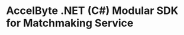 [//]: # (This code is generated by tool. DO NOT EDIT.)

# AccelByte .NET (C#) Modular SDK for Matchmaking Service